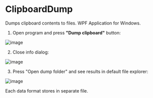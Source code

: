 # ClipboardDump
Dumps clipboard contents to files. WPF Application for Windows. 

1. Open program and press **"Dump clipboard"** button:

![image](https://user-images.githubusercontent.com/1760365/194775733-6312f4e9-9323-4818-87d2-ba69fd681259.png)

2. Close info dialog:

![image](https://user-images.githubusercontent.com/1760365/194775768-2c47a11b-67d7-4857-98a4-267d5ab9647a.png)

3. Press "Open dump folder" and see results in default file explorer:

![image](https://user-images.githubusercontent.com/1760365/194775822-ca304c4b-b1eb-4c0a-b398-67b457079d74.png)

Each data format stores in separate file.
